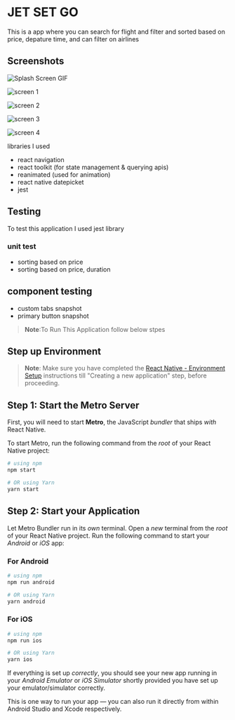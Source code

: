 
# JET SET GO

This is a app where you can search for flight and filter and sorted based on price, depature time, and can filter on airlines

## Screenshots

![Splash Screen GIF](https://firebasestorage.googleapis.com/v0/b/sample-a725e.appspot.com/o/project%2Fsplash.gif?alt=media&token=eb01c665-1e22-4c49-bbe7-12edf53c6925)

![screen 1](https://firebasestorage.googleapis.com/v0/b/sample-a725e.appspot.com/o/project%2FScreenshot_1710792283.png?alt=media&token=a8ec9f24-70d3-4be7-9a4c-56efb564ff79)

![screen 2](https://firebasestorage.googleapis.com/v0/b/sample-a725e.appspot.com/o/project%2FScreenshot_1710792297.png?alt=media&token=96e246dc-8b31-461b-812d-d6644fad682d)

![screen 3](https://firebasestorage.googleapis.com/v0/b/sample-a725e.appspot.com/o/project%2FScreenshot_1710792307.png?alt=media&token=5da429e6-94f8-4823-802b-dba4bce0d040)

![screen 4](https://firebasestorage.googleapis.com/v0/b/sample-a725e.appspot.com/o/project%2FScreenshot_1710792315.png?alt=media&token=2a5ea717-e009-453e-9dab-d865e42032f5)

libraries I used
   - react navigation
   - react toolkit (for state management & querying apis)
   - reanimated (used for animation)
   - react native datepicket
   - jest

## Testing

To test this application I used jest library
   ### unit test
   - sorting based on price
   - sorting based on price, duration

   ## component testing
   - custom tabs snapshot
   - primary button snapshot


>**Note**:To Run This Application follow below stpes

## Step up Environment

>**Note**: Make sure you have completed the [React Native - Environment Setup](https://reactnative.dev/docs/environment-setup) instructions till "Creating a new application" step, before proceeding.

## Step 1: Start the Metro Server

First, you will need to start **Metro**, the JavaScript _bundler_ that ships _with_ React Native.

To start Metro, run the following command from the _root_ of your React Native project:

```bash
# using npm
npm start

# OR using Yarn
yarn start
```

## Step 2: Start your Application

Let Metro Bundler run in its _own_ terminal. Open a _new_ terminal from the _root_ of your React Native project. Run the following command to start your _Android_ or _iOS_ app:

### For Android

```bash
# using npm
npm run android

# OR using Yarn
yarn android
```

### For iOS

```bash
# using npm
npm run ios

# OR using Yarn
yarn ios
```

If everything is set up _correctly_, you should see your new app running in your _Android Emulator_ or _iOS Simulator_ shortly provided you have set up your emulator/simulator correctly.

This is one way to run your app — you can also run it directly from within Android Studio and Xcode respectively.

